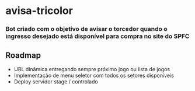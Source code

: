 # avisa-tricolor

### Bot criado com o objetivo de avisar o torcedor quando o ingresso desejado está disponível para compra no site do SPFC

## Roadmap
* URL dinâmica entregando sempre próximo jogo ou lista de jogos
* Implementação de menu seletor com todos os setores disponíveis
* Deploy servidor stage / controlado 
